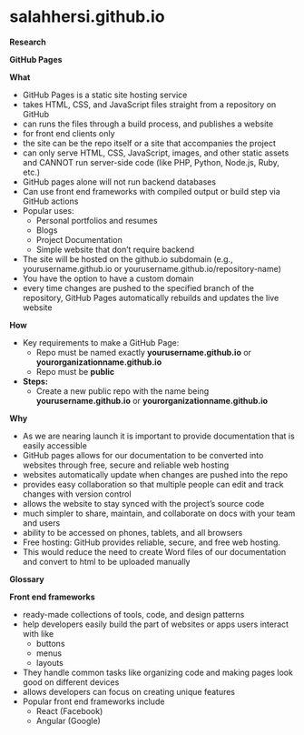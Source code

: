# salahhersi.github.io
**Research**

**GitHub Pages**

**What**

- GitHub Pages is a static site hosting service
- takes HTML, CSS, and JavaScript files straight from a repository on GitHub
- can runs the files through a build process, and publishes a website
- for front end clients only
- the site can be the repo itself or a site that accompanies the project
- can only serve HTML, CSS, JavaScript, images, and other static assets and CANNOT run server-side code (like PHP, Python, Node.js, Ruby, etc.)
- GitHub pages alone will not run backend databases
- Can use front end frameworks with compiled output or build step via GitHub actions
- Popular uses:
  - Personal portfolios and resumes
  - Blogs
  - Project Documentation
  - Simple website that don’t require backend
- The site will be hosted on the github.io subdomain (e.g., yourusername.github.io or yourusername.github.io/repository-name)
- You have the option to have a custom domain
- every time changes are pushed to the specified branch of the repository, GitHub Pages automatically rebuilds and updates the live website

**How**

- Key requirements to make a GitHub Page:
  - Repo must be named exactly **yourusername.github.io** or **yourorganizationname.github.io**
  - Repo must be **public**
- **Steps:**
  - Create a new public repo with the name being **yourusername.github.io** or **yourorganizationname.github.io**

**Why**

- As we are nearing launch it is important to provide documentation that is easily accessible
- GitHub pages allows for our documentation to be converted into websites through free, secure and reliable web hosting
- websites automatically update when changes are pushed into the repo
- provides easy collaboration so that multiple people can edit and track changes with version control
- allows the website to stay synced with the project’s source code
- much simpler to share, maintain, and collaborate on docs with your team and users
- ability to be accessed on phones, tablets, and all browsers
- Free hosting: GitHub provides reliable, secure, and free web hosting.
- This would reduce the need to create Word files of our documentation and convert to html to be uploaded manually

**Glossary**

**Front end frameworks**

- ready-made collections of tools, code, and design patterns
- help developers easily build the part of websites or apps users interact with like
  - buttons
  - menus
  - layouts
- They handle common tasks like organizing code and making pages look good on different devices
- allows developers can focus on creating unique features
- Popular front end frameworks include
  - React (Facebook)
  - Angular (Google)
